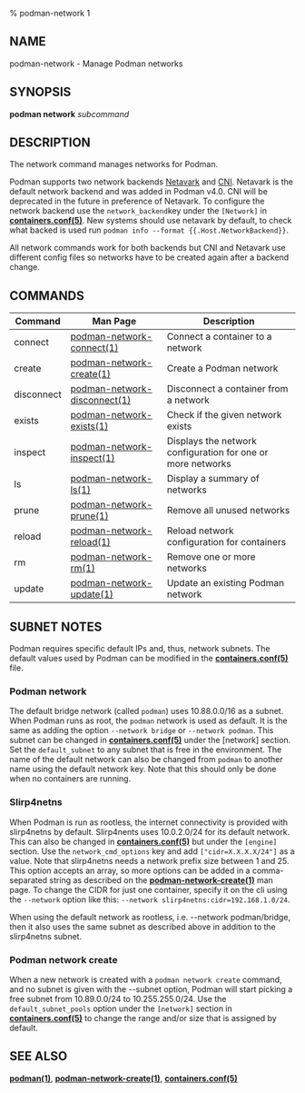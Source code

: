 % podman-network 1

## NAME
podman\-network - Manage Podman networks

## SYNOPSIS
**podman network** *subcommand*

## DESCRIPTION
The network command manages networks for Podman.

Podman supports two network backends [Netavark](https://github.com/containers/netavark)
and [CNI](https://www.cni.dev/). Netavark is the default network backend and was added in Podman v4.0. CNI will be
deprecated in the future in preference of Netavark. To configure
the network backend use the `network_backend`key under the `[Network]` in
**[containers.conf(5)](https://github.com/containers/common/blob/main/docs/containers.conf.5.md)**.
New systems should use netavark by default, to check what backed is used run
`podman info --format {{.Host.NetworkBackend}}`.

All network commands work for both backends but CNI and Netavark use different config files
so networks have to be created again after a backend change.

## COMMANDS

| Command    | Man Page                                                       | Description                                                     |
| ---------- | -------------------------------------------------------------- | --------------------------------------------------------------- |
| connect    | [podman-network-connect(1)](podman-network-connect.1.md)       | Connect a container to a network                                |
| create     | [podman-network-create(1)](podman-network-create.1.md)         | Create a Podman network                                         |
| disconnect | [podman-network-disconnect(1)](podman-network-disconnect.1.md) | Disconnect a container from a network                           |
| exists     | [podman-network-exists(1)](podman-network-exists.1.md)         | Check if the given network exists                               |
| inspect    | [podman-network-inspect(1)](podman-network-inspect.1.md)       | Displays the network configuration for one or more networks     |
| ls         | [podman-network-ls(1)](podman-network-ls.1.md)                 | Display a summary of networks                                   |
| prune      | [podman-network-prune(1)](podman-network-prune.1.md)           | Remove all unused networks                                      |
| reload     | [podman-network-reload(1)](podman-network-reload.1.md)         | Reload network configuration for containers                     |
| rm         | [podman-network-rm(1)](podman-network-rm.1.md)                 | Remove one or more networks                                     |
| update     | [podman-network-update(1)](podman-network-update.1.md)         | Update an existing Podman network                               |

## SUBNET NOTES
Podman requires specific default IPs and, thus, network subnets.  The default values used by Podman can be modified in the **[containers.conf(5)](https://github.com/containers/common/blob/main/docs/containers.conf.5.md)** file.

### Podman network
The default bridge network (called `podman`) uses 10.88.0.0/16 as a subnet. When Podman runs as root, the `podman` network is used as default.  It is the same as adding the option `--network bridge` or `--network podman`. This subnet can be changed in **[containers.conf(5)](https://github.com/containers/common/blob/main/docs/containers.conf.5.md)** under the [network] section. Set the `default_subnet` to any subnet that is free in the environment. The name of the default network can also be changed from `podman` to another name using the default network key. Note that this should only be done when no containers are running.

### Slirp4netns
When Podman is run as rootless, the internet connectivity is provided with slirp4netns by default. Slirp4nents uses 10.0.2.0/24 for its default network. This can also be changed in **[containers.conf(5)](https://github.com/containers/common/blob/main/docs/containers.conf.5.md)** but under the `[engine]` section. Use the `network_cmd_options` key and add `["cidr=X.X.X.X/24"]` as a value. Note that slirp4netns needs a network prefix size between 1 and 25. This option accepts an array, so more options can be added in a comma-separated string as described on the **[podman-network-create(1)](podman-network-create.1.md)** man page. To change the CIDR for just one container, specify it on the cli using the `--network` option like this: `--network slirp4netns:cidr=192.168.1.0/24`.

When using the default network as rootless, i.e. --network podman/bridge, then it also uses the same subnet as described above in addition to the slirp4netns subnet.

### Podman network create
When a new network is created with a `podman network create` command, and no subnet is given with the --subnet option, Podman will start picking a free subnet from 10.89.0.0/24 to 10.255.255.0/24. Use the `default_subnet_pools` option under the `[network]` section in **[containers.conf(5)](https://github.com/containers/common/blob/main/docs/containers.conf.5.md)** to change the range and/or size that is assigned by default.

## SEE ALSO
**[podman(1)](podman.1.md)**, **[podman-network-create(1)](podman-network-create.1.md)**, **[containers.conf(5)](https://github.com/containers/common/blob/main/docs/containers.conf.5.md)**
